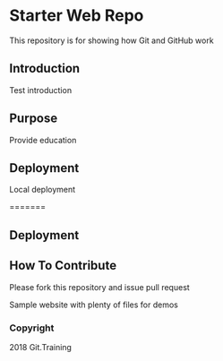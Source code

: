 # Starter Web Repo

This repository is for showing how Git and GitHub work

## Introduction

Test introduction

## Purpose

Provide education

## Deployment

Local deployment

=======
## Deployment

## How To Contribute

Please fork this repository and issue pull request

Sample website with plenty of files for demos

### Copyright
2018 Git.Training
